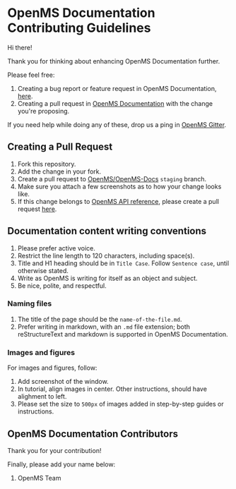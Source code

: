 OpenMS Documentation Contributing Guidelines
============================================

Hi there!

Thank you for thinking about enhancing OpenMS Documentation further.

Please feel free:

1. Creating a bug report or feature request in OpenMS Documentation, [here](https://github.com/OpenMS/OpenMS-docs/issues).
2. Creating a pull request in [OpenMS Documentation](https://github.com/OpenMS/OpenMS-docs) with the change you're proposing.

If you need help while doing any of these, drop us a ping in [OpenMS Gitter](https://gitter.im/OpenMS/OpenMS).

## Creating a Pull Request

1. Fork this repository.
2. Add the change in your fork.
3. Create a pull request to [OpenMS/OpenMS-Docs](https://github.com/OpenMS/OpenMS-docs/tree/staging) `staging` branch.
4. Make sure you attach a few screenshots as to how your change looks like.
5. If this change belongs to [OpenMS API reference](https://abibuilder.informatik.uni-tuebingen.de/archive/openms/Documentation/nightly/html/index.html),
   please create a pull request [here](https://github.com/OpenMS/OpenMS/tree/develop/doc).

## Documentation content writing conventions

1. Please prefer active voice.
2. Restrict the line length to 120 characters, including space(s).
3. Title and H1 heading should be in `Title Case`. Follow `Sentence case`, until otherwise stated.
4. Write as OpenMS is writing for itself as an object and subject.
5. Be nice, polite, and respectful.

### Naming files

1. The title of the page should be the `name-of-the-file.md`.
2. Prefer writing in markdown, with an `.md` file extension; both reStructureText and markdown is supported in OpenMS Documentation.

### Images and figures

For images and figures, follow:

1. Add screenshot of the window.
2. In tutorial, align images in center. Other instructions, should have alighment to left.
3. Please set the size to `500px` of images added in step-by-step guides or instructions.

## OpenMS Documentation Contributors

Thank you for your contribution!

Finally, please add your name below:

1. OpenMS Team

